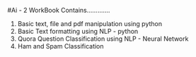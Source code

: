 #Ai - 2 WorkBook
Contains.............
1. Basic text, file and pdf manipulation using python
2. Basic Text formatting using NLP - python
3. Quora Question Classification using NLP - Neural Network
4. Ham and Spam Classification

